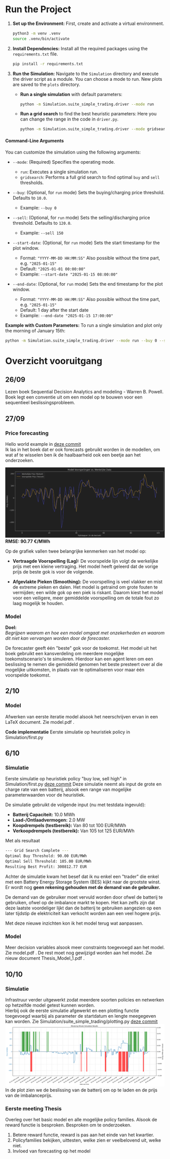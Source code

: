 # Run the Project

1.  **Set up the Environment:**
    First, create and activate a virtual environment.
    ```bash
    python3 -m venv .venv
    source .venv/bin/activate
    ```

2.  **Install Dependencies:**
    Install all the required packages using the `requirements.txt` file.
    ```bash
    pip install -r requirements.txt
    ```

3.  **Run the Simulation:**
    Navigate to the `Simulation` directory and execute the driver script as a module. You can choose a mode to run.
    New plots are saved to the `plots` directory.

    *   **Run a single simulation** with default parameters:
        ```bash
        python -m Simulation.suite_simple_trading.driver --mode run
        ```

    *   **Run a grid search** to find the best heuristic parameters:
        Here you can change the range in the code in `driver.py`.
        ```bash
        python -m Simulation.suite_simple_trading.driver --mode gridsearch
        ```
#### Command-Line Arguments
You can customize the simulation using the following arguments:

*   `--mode`: (Required) Specifies the operating mode.
    *   `run`: Executes a single simulation run.
    *   `gridsearch`: Performs a full grid search to find optimal `buy` and `sell` thresholds.

*   `--buy`: (Optional, for `run` mode) Sets the buying/charging price threshold. Defaults to `10.0`.
    *   Example: `--buy 0`

*   `--sell`: (Optional, for `run` mode) Sets the selling/discharging price threshold. Defaults to `120.0`.
    *   Example: `--sell 150`

*   `--start-date`: (Optional, for `run` mode) Sets the start timestamp for the plot window.
    *   Format: `"YYYY-MM-DD HH:MM:SS"` Also possible without the time part, e.g. `"2025-01-15"`
    *   Default: `"2025-01-01 00:00:00"`
    *   Example: `--start-date "2025-01-15 08:00:00"`

*   `--end-date`: (Optional, for `run` mode) Sets the end timestamp for the plot window.
    *   Format: `"YYYY-MM-DD HH:MM:SS"` Also possible without the time part, e.g. `"2025-01-15"`
    *   Default: 1 day after the start date
    *   Example: `--end-date "2025-01-15 17:00:00"`

**Example with Custom Parameters:**
To run a single simulation and plot only the morning of January 15th:
```bash
python -m Simulation.suite_simple_trading.driver --mode run --buy 0 --sell 150 --start-date "2025-01-15 06:00:00" --end-date "2025-01-15 12:00:00"
```

# Overzicht vooruitgang

## 26/09
Lezen boek Sequential Decision Analytics and modeling - Warren B. Powell.  
Boek legt een conventie uit om een model op te bouwen voor een sequentieel beslissingsprobleem. 

## 27/09
### Price forecasting   
Hello world example in [deze commit](https://github.com/DeLany123/Thesis/commit/340c0341b57fafdc6a76f11dc324c3bce96f8e41)  
Ik las in het boek dat er ook forecasts gebruikt worden in de modellen, om wat af te wisselen ben ik de haalbaarheid ook een beetje aan het onderzoeken.  
    
![Mijn data-analyse grafiek](plots/model1_prediction_output_sample.png "Voorspelling vs. Werkelijkheid voor 2024")    
**RMSE: 90.77 €/MWh**

Op de grafiek vallen twee belangrijke kenmerken van het model op:

*   **Vertraagde Voorspelling (Lag):** De voorspelde lijn volgt de werkelijke prijs met een kleine vertraging. Het model heeft geleerd dat de vorige prijs de beste gok is voor de volgende.

*   **Afgevlakte Pieken (Smoothing):** De voorspelling is veel vlakker en mist de extreme pieken en dalen. Het model is getraind om grote fouten te vermijden; een wilde gok op een piek is riskant. Daarom kiest het model voor een veiligere, meer gemiddelde voorspelling om de totale fout zo laag mogelijk te houden.  

### Model
**Doel:**  
*Begrijpen waarom en hoe een model omgaat met onzekerheden en waarom dit niet kan vervangen worden door de forecaster.*

De forecaster geeft één "beste" gok voor de toekomst. Het model uit het boek gebruikt een kansverdeling om meerdere mogelijke toekomstscenario's te simuleren. Hierdoor kan een agent leren om een beslissing te nemen die gemiddeld genomen het beste presteert over al die mogelijke uitkomsten, in plaats van te optimaliseren voor maar één voorspelde toekomst.

## 2/10
### Model
Afwerken van eerste iteratie model alsook het neerschrijven ervan in een LaTeX document. Zie model.pdf .

**Code implementatie**
Eerste simulatie op heuristiek policy in Simulation/first.py

## 6/10
### Simulatie
Eerste simulatie op heuristiek policy "buy low, sell high" in Simulation/first.py [deze commit](https://github.com/DeLany123/Thesis/commit/d86b5aeaedef0a6e1726759b267f536b76d8d68f)
Deze simulatie neemt als input de grote en charge rate van een batterij, alsook een range van mogelijke parameterwaarden 
voor de heuristiek.

De simulatie gebruikt de volgende input (nu met testdata ingevuld):
- **Batterij Capaciteit:** 10.0 MWh
- **Laad-/Ontlaadvermogen:** 2.0 MW
- **Koopdrempels (testbereik):** Van 80 tot 100 EUR/MWh
- **Verkoopdrempels (testbereik):** Van 105 tot 125 EUR/MWh

Met als resultaat
```bash
--- Grid Search Complete ---
Optimal Buy Threshold: 90.00 EUR/MWh
Optimal Sell Threshold: 105.00 EUR/MWh
Resulting Best Profit: 300812.77 EUR
```

Achter de simulatie kwam het besef dat ik nu enkel een "trader" die enkel met een Battery Energy Storage System (BES) kijkt
naar de grootste winst. Er wordt nog **geen rekening gehouden met de demand van de gebruiker.**

De demand van de gebruiker moet vervuld worden door ofwel de batterij te gebruiken, ofwel op de imbalance markt te kopen.
Het kan zelfs zijn dat deze laatste voordeliger lijkt dan de batterij te gebruiken aangezien op een later tijdstip de
elektriciteit kan verkocht worden aan een veel hogere prijs.

Met deze nieuwe inzichten kon ik het model terug wat aanpassen.

### Model
Meer decision variables alsook meer constraints toegevoegd aan het model. Zie model.pdf .
De rest moet nog gewijzigd worden aan het model. Zie nieuw document Thesis_Model_1.pdf .

## 10/10
### Simulatie
Infrastruur verder uitgewerkt zodat meerdere soorten policies en netwerken op hetzelfde model getest kunnen worden.  
Hierbij ook de eerste simulatie afgewerkt en een plotting functie toegevoegd waarbij als parameter de startdatum en lengte
meegegeven kan worden. Zie Simulation/suite_simple_trading/plotting.py [deze commit](https://github.com/DeLany123/Thesis/commit/2a5a2326e22d02cdcd2c4da1de3d3cae7d09cae4)
![simulation_plot](plots/model1_easy_heuristic_simulation.png "Voorspelling vs. Werkelijkheid voor 2024")    
In de plot zien we de beslissing van de batterij om op te laden en de prijs van de imbalanceprijs.

### Eerste meeting Thesis
Overleg over het basic model en alle mogelijke policy families. Alsook de reward functie is besproken.
Besproken om te onderzoeken.
<ol>
<li>Betere reward functie, reward is pas aan het einde van het kwartier.</li>
<li>Policyfamilies bekijken, uittesten, welke zien er veelbelovend uit, welke niet.</li>
<li>Invloed van forecasting op het model</li>
</ol>

